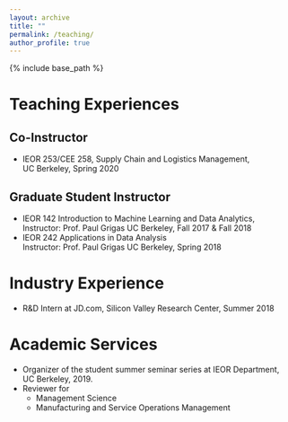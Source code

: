 ```yaml
---
layout: archive
title: ""
permalink: /teaching/
author_profile: true
---
```

{% include base_path %} 

# Teaching Experiences
## Co-Instructor
* IEOR 253/CEE 258, Supply Chain and Logistics Management,     
UC Berkeley, Spring 2020

## Graduate Student Instructor
* IEOR 142 Introduction to Machine Learning and Data Analytics,     
Instructor: Prof. Paul Grigas
UC Berkeley, Fall 2017 & Fall 2018
* IEOR 242 Applications in Data Analysis    
Instructor: Prof. Paul Grigas
UC Berkeley, Spring 2018

# Industry Experience
* R&D Intern at JD.com, Silicon Valley Research Center, Summer 2018

# Academic Services
* Organizer of the student summer seminar series at IEOR Department, UC Berkeley, 2019.
* Reviewer for     
     * Management Science
     * Manufacturing and Service Operations Management
